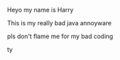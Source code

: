 Heyo my name is Harry

This is my really bad java annoyware

pls don't flame me for my bad coding

ty
